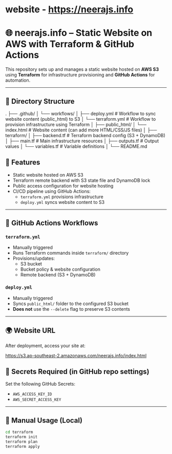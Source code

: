 # website  - https://neerajs.info

# 🌐 neerajs.info – Static Website on AWS with Terraform & GitHub Actions

This repository sets up and manages a static website hosted on **AWS S3** using **Terraform** for infrastructure provisioning and **GitHub Actions** for automation.

---

## 📁 Directory Structure

.
├── .github/
│ └── workflows/
│ ├── deploy.yml # Workflow to sync website content (public_html) to S3
│ └── terraform.yml # Workflow to provision infrastructure using Terraform
│
├── public_html/
│ └── index.html # Website content (can add more HTML/CSS/JS files)
│
├── terraform/
│ ├── backend.tf # Terraform backend config (S3 + DynamoDB)
│ ├── main.tf # Main infrastructure resources
│ ├── outputs.tf # Output values
│ └── variables.tf # Variable definitions
│
└── README.md

## 🚀 Features

- Static website hosted on AWS S3
- Terraform remote backend with S3 state file and DynamoDB lock
- Public access configuration for website hosting
- CI/CD pipeline using GitHub Actions:
  - `terraform.yml` provisions infrastructure
  - `deploy.yml` syncs website content to S3

---

## 🔧 GitHub Actions Workflows

### `terraform.yml`
- Manually triggered
- Runs Terraform commands inside `terraform/` directory
- Provisions/updates:
  - S3 bucket
  - Bucket policy & website configuration
  - Remote backend (S3 + DynamoDB)

### `deploy.yml`
- Manually triggered
- Syncs `public_html/` folder to the configured S3 bucket
- **Does not** use the `--delete` flag to preserve S3 contents

---

## 🌍 Website URL

After deployment, access your site at:

https://s3.ap-southeast-2.amazonaws.com/neerajs.info/index.html

## 🔐 Secrets Required (in GitHub repo settings)

Set the following GitHub Secrets:

- `AWS_ACCESS_KEY_ID`
- `AWS_SECRET_ACCESS_KEY`

---

## 🧪 Manual Usage (Local)

```bash
cd terraform
terraform init
terraform plan
terraform apply
